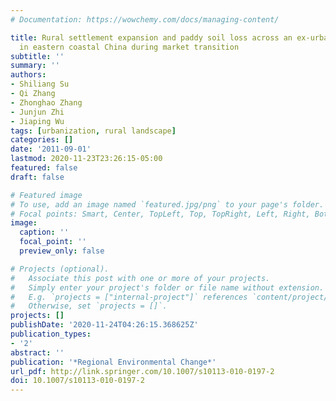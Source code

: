 ```yaml
---
# Documentation: https://wowchemy.com/docs/managing-content/

title: Rural settlement expansion and paddy soil loss across an ex-urbanizing watershed
  in eastern coastal China during market transition
subtitle: ''
summary: ''
authors:
- Shiliang Su
- Qi Zhang
- Zhonghao Zhang
- Junjun Zhi
- Jiaping Wu
tags: [urbanization, rural landscape]
categories: []
date: '2011-09-01'
lastmod: 2020-11-23T23:26:15-05:00
featured: false
draft: false

# Featured image
# To use, add an image named `featured.jpg/png` to your page's folder.
# Focal points: Smart, Center, TopLeft, Top, TopRight, Left, Right, BottomLeft, Bottom, BottomRight.
image:
  caption: ''
  focal_point: ''
  preview_only: false

# Projects (optional).
#   Associate this post with one or more of your projects.
#   Simply enter your project's folder or file name without extension.
#   E.g. `projects = ["internal-project"]` references `content/project/deep-learning/index.md`.
#   Otherwise, set `projects = []`.
projects: []
publishDate: '2020-11-24T04:26:15.368625Z'
publication_types:
- '2'
abstract: ''
publication: '*Regional Environmental Change*'
url_pdf: http://link.springer.com/10.1007/s10113-010-0197-2
doi: 10.1007/s10113-010-0197-2
---
```

